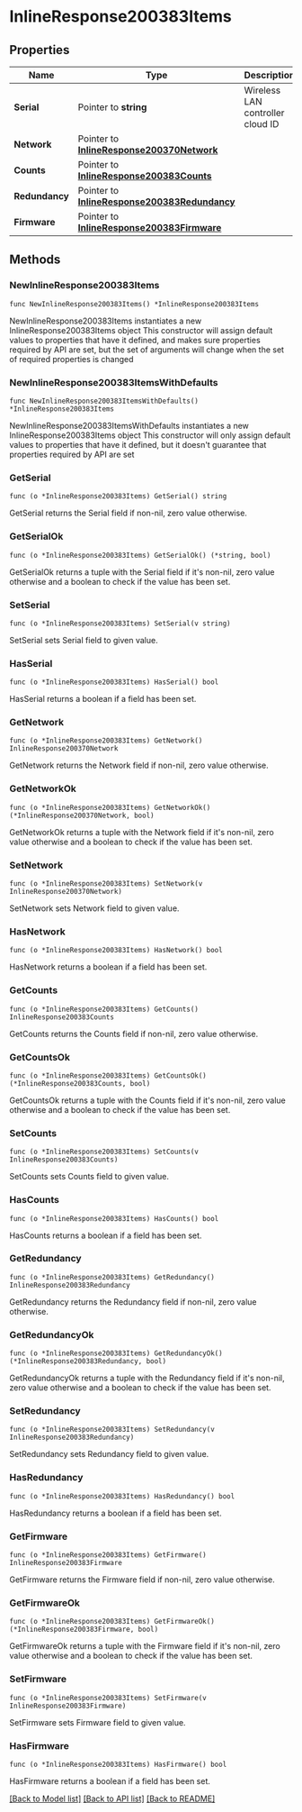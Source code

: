 # InlineResponse200383Items

## Properties

Name | Type | Description | Notes
------------ | ------------- | ------------- | -------------
**Serial** | Pointer to **string** | Wireless LAN controller cloud ID | [optional] 
**Network** | Pointer to [**InlineResponse200370Network**](InlineResponse200370Network.md) |  | [optional] 
**Counts** | Pointer to [**InlineResponse200383Counts**](InlineResponse200383Counts.md) |  | [optional] 
**Redundancy** | Pointer to [**InlineResponse200383Redundancy**](InlineResponse200383Redundancy.md) |  | [optional] 
**Firmware** | Pointer to [**InlineResponse200383Firmware**](InlineResponse200383Firmware.md) |  | [optional] 

## Methods

### NewInlineResponse200383Items

`func NewInlineResponse200383Items() *InlineResponse200383Items`

NewInlineResponse200383Items instantiates a new InlineResponse200383Items object
This constructor will assign default values to properties that have it defined,
and makes sure properties required by API are set, but the set of arguments
will change when the set of required properties is changed

### NewInlineResponse200383ItemsWithDefaults

`func NewInlineResponse200383ItemsWithDefaults() *InlineResponse200383Items`

NewInlineResponse200383ItemsWithDefaults instantiates a new InlineResponse200383Items object
This constructor will only assign default values to properties that have it defined,
but it doesn't guarantee that properties required by API are set

### GetSerial

`func (o *InlineResponse200383Items) GetSerial() string`

GetSerial returns the Serial field if non-nil, zero value otherwise.

### GetSerialOk

`func (o *InlineResponse200383Items) GetSerialOk() (*string, bool)`

GetSerialOk returns a tuple with the Serial field if it's non-nil, zero value otherwise
and a boolean to check if the value has been set.

### SetSerial

`func (o *InlineResponse200383Items) SetSerial(v string)`

SetSerial sets Serial field to given value.

### HasSerial

`func (o *InlineResponse200383Items) HasSerial() bool`

HasSerial returns a boolean if a field has been set.

### GetNetwork

`func (o *InlineResponse200383Items) GetNetwork() InlineResponse200370Network`

GetNetwork returns the Network field if non-nil, zero value otherwise.

### GetNetworkOk

`func (o *InlineResponse200383Items) GetNetworkOk() (*InlineResponse200370Network, bool)`

GetNetworkOk returns a tuple with the Network field if it's non-nil, zero value otherwise
and a boolean to check if the value has been set.

### SetNetwork

`func (o *InlineResponse200383Items) SetNetwork(v InlineResponse200370Network)`

SetNetwork sets Network field to given value.

### HasNetwork

`func (o *InlineResponse200383Items) HasNetwork() bool`

HasNetwork returns a boolean if a field has been set.

### GetCounts

`func (o *InlineResponse200383Items) GetCounts() InlineResponse200383Counts`

GetCounts returns the Counts field if non-nil, zero value otherwise.

### GetCountsOk

`func (o *InlineResponse200383Items) GetCountsOk() (*InlineResponse200383Counts, bool)`

GetCountsOk returns a tuple with the Counts field if it's non-nil, zero value otherwise
and a boolean to check if the value has been set.

### SetCounts

`func (o *InlineResponse200383Items) SetCounts(v InlineResponse200383Counts)`

SetCounts sets Counts field to given value.

### HasCounts

`func (o *InlineResponse200383Items) HasCounts() bool`

HasCounts returns a boolean if a field has been set.

### GetRedundancy

`func (o *InlineResponse200383Items) GetRedundancy() InlineResponse200383Redundancy`

GetRedundancy returns the Redundancy field if non-nil, zero value otherwise.

### GetRedundancyOk

`func (o *InlineResponse200383Items) GetRedundancyOk() (*InlineResponse200383Redundancy, bool)`

GetRedundancyOk returns a tuple with the Redundancy field if it's non-nil, zero value otherwise
and a boolean to check if the value has been set.

### SetRedundancy

`func (o *InlineResponse200383Items) SetRedundancy(v InlineResponse200383Redundancy)`

SetRedundancy sets Redundancy field to given value.

### HasRedundancy

`func (o *InlineResponse200383Items) HasRedundancy() bool`

HasRedundancy returns a boolean if a field has been set.

### GetFirmware

`func (o *InlineResponse200383Items) GetFirmware() InlineResponse200383Firmware`

GetFirmware returns the Firmware field if non-nil, zero value otherwise.

### GetFirmwareOk

`func (o *InlineResponse200383Items) GetFirmwareOk() (*InlineResponse200383Firmware, bool)`

GetFirmwareOk returns a tuple with the Firmware field if it's non-nil, zero value otherwise
and a boolean to check if the value has been set.

### SetFirmware

`func (o *InlineResponse200383Items) SetFirmware(v InlineResponse200383Firmware)`

SetFirmware sets Firmware field to given value.

### HasFirmware

`func (o *InlineResponse200383Items) HasFirmware() bool`

HasFirmware returns a boolean if a field has been set.


[[Back to Model list]](../README.md#documentation-for-models) [[Back to API list]](../README.md#documentation-for-api-endpoints) [[Back to README]](../README.md)


